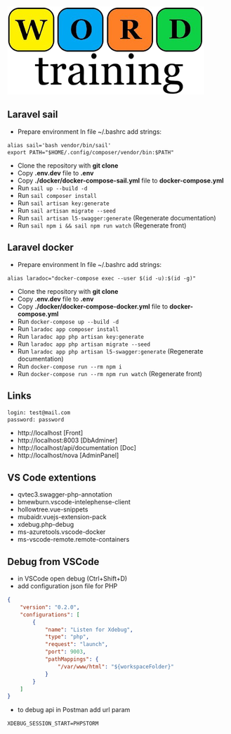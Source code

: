 ![Word trainer](/public/images/logo.png)

## Laravel sail

-   Prepare environment
    In file ~/.bashrc add strings:

```
alias sail='bash vendor/bin/sail'
export PATH="$HOME/.config/composer/vendor/bin:$PATH"
```

-   Clone the repository with **git clone**
-   Copy **.env.dev** file to **.env**
-   Copy **./docker/docker-compose-sail.yml** file to **docker-compose.yml**
-   Run `sail up --build -d`
-   Run `sail composer install`
-   Run `sail artisan key:generate`
-   Run `sail artisan migrate --seed`
-   Run `sail artisan l5-swagger:generate` (Regenerate documentation)
-   Run `sail npm i && sail npm run watch` (Regenerate front)

## Laravel docker

-   Prepare environment
    In file ~/.bashrc add strings:

```
alias laradoc="docker-compose exec --user $(id -u):$(id -g)"
```

-   Clone the repository with **git clone**
-   Copy **.env.dev** file to **.env**
-   Copy **./docker/docker-compose-docker.yml** file to **docker-compose.yml**
-   Run `docker-compose up --build -d`
-   Run `laradoc app composer install`
-   Run `laradoc app php artisan key:generate`
-   Run `laradoc app php artisan migrate --seed`
-   Run `laradoc app php artisan l5-swagger:generate` (Regenerate documentation)
-   Run `docker-compose run --rm npm i`
-   Run `docker-compose run --rm npm run watch` (Regenerate front)

## Links

```properties
login: test@mail.com
password: password
```

-   http://localhost [Front]
-   http://localhost:8003 [DbAdminer]
-   http://localhost/api/documentation [Doc]
-   http://localhost/nova [AdminPanel]

## VS Code extentions

-   qvtec3.swagger-php-annotation
-   bmewburn.vscode-intelephense-client
-   hollowtree.vue-snippets
-   mubaidr.vuejs-extension-pack
-   xdebug.php-debug
-   ms-azuretools.vscode-docker
-   ms-vscode-remote.remote-containers

## Debug from VSCode

-   in VSCode open debug (Ctrl+Shift+D)
-   add configuration json file for PHP

```json
{
    "version": "0.2.0",
    "configurations": [
        {
            "name": "Listen for Xdebug",
            "type": "php",
            "request": "launch",
            "port": 9003,
            "pathMappings": {
                "/var/www/html": "${workspaceFolder}"
            }
        }
    ]
}
```

-   to debug api in Postman add url param

```properties
XDEBUG_SESSION_START=PHPSTORM
```
